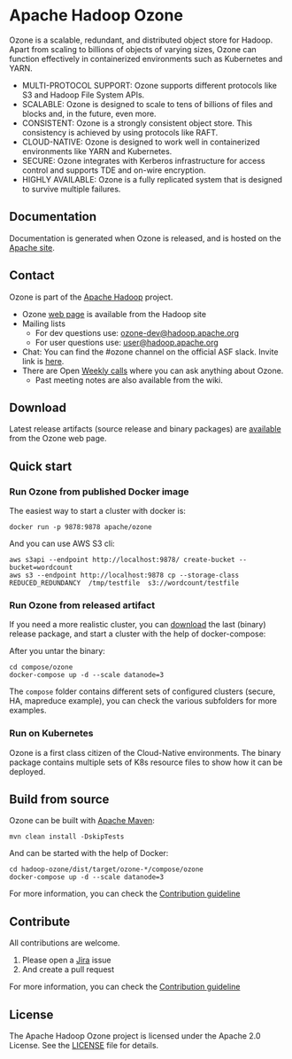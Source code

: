 Apache Hadoop Ozone
===

Ozone is a scalable, redundant, and distributed object store for Hadoop. Apart from scaling to billions of objects of varying sizes, Ozone can function effectively in containerized environments such as Kubernetes and YARN.


 * MULTI-PROTOCOL SUPPORT: Ozone supports different protocols like S3 and Hadoop File System APIs.
 * SCALABLE: Ozone is designed to scale to tens of billions of files and blocks and, in the future, even more.
 * CONSISTENT: Ozone is a strongly consistent object store. This consistency is achieved by using protocols like RAFT.
 * CLOUD-NATIVE: Ozone is designed to work well in containerized environments like YARN and Kubernetes.
 * SECURE: Ozone integrates with Kerberos infrastructure for access control and supports TDE and on-wire encryption.
 * HIGHLY AVAILABLE: Ozone is a fully replicated system that is designed to survive multiple failures.

## Documentation

Documentation is generated when Ozone is released, and is hosted on the [Apache site](https://hadoop.apache.org/ozone/docs/).

## Contact

Ozone is part of the [Apache Hadoop](https://hadoop.apache.org) project.

 * Ozone [web page](https://hadoop.apache.org/ozone/) is available from the Hadoop site
 * Mailing lists
     * For dev questions use: [ozone-dev@hadoop.apache.org](https://lists.apache.org/list.html?ozone-dev@hadoop.apache.org)
     * For user questions use: [user@hadoop.apache.org](https://lists.apache.org/list.html?user@hadoop.apache.org)
 * Chat: You can find the #ozone channel on the official ASF slack. Invite link is [here](http://s.apache.org/slack-invite).
 * There are Open [Weekly calls](https://cwiki.apache.org/confluence/display/HADOOP/Ozone+Community+Calls) where you can ask anything about Ozone.
     * Past meeting notes are also available from the wiki.


## Download

Latest release artifacts (source release and binary packages) are [available](https://hadoop.apache.org/ozone/downloads/) from the Ozone web page.

## Quick start

### Run Ozone from published Docker image

The easiest way to start a cluster with docker is:

```
docker run -p 9878:9878 apache/ozone
```

And you can use AWS S3 cli:

```
aws s3api --endpoint http://localhost:9878/ create-bucket --bucket=wordcount
aws s3 --endpoint http://localhost:9878 cp --storage-class REDUCED_REDUNDANCY  /tmp/testfile  s3://wordcount/testfile
```

### Run Ozone from released artifact

If you need a more realistic cluster, you can [download](https://hadoop.apache.org/ozone/downloads/) the last (binary) release package, and start a cluster with the help of docker-compose:

After you untar the binary:

```
cd compose/ozone
docker-compose up -d --scale datanode=3
```

The `compose` folder contains different sets of configured clusters (secure, HA, mapreduce example), you can check the various subfolders for more examples.

### Run on Kubernetes

Ozone is a first class citizen of the Cloud-Native environments. The binary package contains multiple sets of K8s resource files to show how it can be deployed.

## Build from source

Ozone can be built with [Apache Maven](https://maven.apache.org):

```
mvn clean install -DskipTests
```

And can be started with the help of Docker:

```
cd hadoop-ozone/dist/target/ozone-*/compose/ozone
docker-compose up -d --scale datanode=3
```
For more information, you can check the [Contribution guideline](./CONTRIBUTING.md)

## Contribute

All contributions are welcome.

 1. Please open a [Jira](https://issues.apache.org/jira/projects/HDDS/issues) issue
 2. And create a pull request

For more information, you can check the [Contribution guideline](./CONTRIBUTING.md)

## License

The Apache Hadoop Ozone  project is licensed under the Apache 2.0 License. See the [LICENSE](./LICENSE.txt) file for details.
